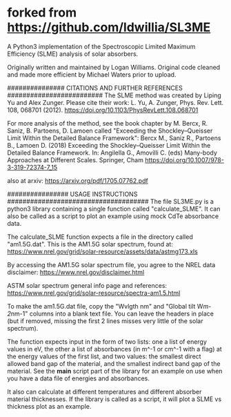 # forked from https://github.com/ldwillia/SL3ME
A Python3 implementation of the Spectroscopic Limited Maximum Efficiency (SLME) analysis of solar absorbers.

Originally written and maintained by Logan Williams. Original code cleaned and made more efficient by Michael Waters prior to upload.



############### CITATIONS AND FURTHER REFERENCES #########################
The SLME method was created by Liping Yu and Alex Zunger. Please cite their work:
L. Yu, A. Zunger, Phys. Rev. Lett. 108, 068701 (2012).
https://doi.org/10.1103/PhysRevLett.108.068701

For more analysis of the method, see the book chapter by M. Bercx, R. Saniz, B. Partoens, D. Lamoen called "Exceeding the Shockley–Queisser Limit Within the Detailed Balance Framework":
Bercx M., Saniz R., Partoens B., Lamoen D. (2018) Exceeding the Shockley–Queisser Limit Within the Detailed Balance Framework. In: Angilella G., Amovilli C. (eds) Many-body Approaches at Different Scales. Springer, Cham
https://doi.org/10.1007/978-3-319-72374-7_15

also at arxiv:
https://arxiv.org/pdf/1705.07762.pdf

################ USAGE INSTRUCTIONS #####################################
The file SL3ME.py is a python3 library containing a single function called "calculate_SLME". It can also be called as a script to plot an example using mock CdTe absorbance data.

The calculate_SLME function expects a file in the directory called "am1.5G.dat". This is the AM1.5G solar spectrum, found at:
https://www.nrel.gov/grid/solar-resource/assets/data/astmg173.xls

By accessing the AM1.5G solar spectrum file, you agree to the NREL data disclaimer:
https://www.nrel.gov/disclaimer.html

ASTM solar spectrum general info page and references:
https://www.nrel.gov/grid/solar-resource/spectra-am1.5.html

To make the am1.5G.dat file, copy the "Wvlgth nm" and "Global tilt  W*m-2*nm-1" columns into a blank text file. You can leave the headers in place (but if removed, missing the first 2 lines misses very little of the solar spectrum).


The function expects input in the form of two lists: one a list of energy values in eV, the other a list of absorbances (in m^-1 or cm^-1 with a flag) at the energy values of the first list, and two values: the smallest direct allowed band gap of the material, and the smallest indirect band gap of the material.
See the __main__ script part of the library for an example on use when you have a data file of energies and absorbances.

It also can calculate at different temperatures and different absorber material thicknesses. If the library is called as a script, it will plot a SLME vs thickness plot as an example.
